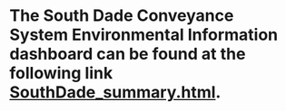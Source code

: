 # The South Dade Conveyance System Environmental Information dashboard can be found at the following link [SouthDade_summary.html](http://publicfiles.dep.state.fl.us/owp/SouthDade_Info/SouthDade_summary.html).
